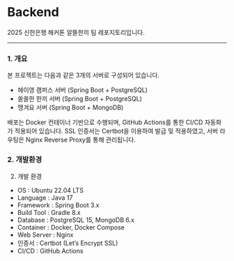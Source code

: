 # Backend
2025 신한은행 해커톤 알뜰한끼 팀 레포지토리입니다.

---
### 1. 개요

본 프로젝트는 다음과 같은 3개의 서버로 구성되어 있습니다.

- 헤이영 캠퍼스 서버 (Spring Boot + PostgreSQL)
- 쏠쏠한 한끼 서버 (Spring Boot + PostgreSQL)
- 땡겨요 서버 (Spring Boot + MongoDB)

배포는 Docker 컨테이너 기반으로 수행되며, GitHub Actions를 통한 CI/CD 자동화가 적용되어 있습니다. SSL 인증서는 Certbot을 이용하여 발급 및 적용하였고, 서버 라우팅은 Nginx Reverse Proxy를 통해 관리됩니다.

### 2. 개발환경
2. 개발 환경

- OS : Ubuntu 22.04 LTS
- Language : Java 17
- Framework : Spring Boot 3.x
- Build Tool : Gradle 8.x
- Database : PostgreSQL 15, MongoDB 6.x
- Container : Docker, Docker Compose
- Web Server : Nginx
- 인증서 : Certbot (Let’s Encrypt SSL)
- CI/CD : GitHub Actions
